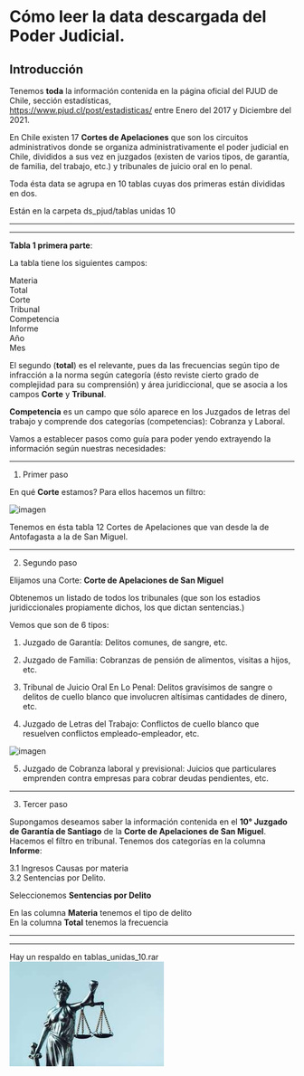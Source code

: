# Cómo leer la data descargada del Poder Judicial.

## Introducción

Tenemos **toda** la información contenida en la página oficial del PJUD de Chile, sección estadísticas,\
https://www.pjud.cl/post/estadisticas/
entre Enero del 2017 y Diciembre del 2021.

En Chile existen 17 **Cortes de Apelaciones** que son los circuitos administrativos donde se organiza administrativamente el poder judicial en  Chile, divididos a sus vez en juzgados (existen de varios tipos, de garantía, de familia, del trabajo, etc.) y tribunales de juicio oral en lo penal.

Toda ésta data se agrupa en 10 tablas cuyas dos primeras están divididas en dos.

Están en la carpeta ds_pjud/tablas unidas 10

***
***

**Tabla 1 primera parte**:

La tabla tiene los siguientes campos:

Materia\
Total\
Corte\
Tribunal\
Competencia\
Informe\
Año\
Mes

El segundo (**total**) es el relevante, pues da las frecuencias según tipo de
infracción a la norma según categoría (ésto reviste cierto grado de complejidad para su comprensión) y área juridiccional, que se asocia a los campos **Corte** y **Tribunal**. 

**Competencia** es un campo que sólo aparece en los Juzgados de letras del trabajo
y comprende dos categorías (competencias): Cobranza y Laboral.

Vamos a establecer pasos como guía para poder yendo extrayendo la información según nuestras necesidades:

***

1. Primer paso

En qué **Corte** estamos? Para ellos hacemos un filtro: 

![imagen](https://user-images.githubusercontent.com/50757247/156581224-a96dd67e-8261-4431-9c0e-cb2c30e35ca5.png)

Tenemos en ésta tabla 12 Cortes de Apelaciones que van desde la de Antofagasta a la de San Miguel.

***

2. Segundo paso

Elijamos una Corte: **Corte de Apelaciones de San Miguel** 

Obtenemos un listado de todos los tribunales (que son los estadios juridiccionales propiamente dichos, los que dictan sentencias.)

Vemos que son de 6 tipos:

1. Juzgado de Garantía: Delitos comunes, de sangre, etc.

2. Juzgado de Familia: Cobranzas de pensión de alimentos, visitas a hijos, etc.

3. Tribunal de Juicio Oral En Lo Penal: Delitos gravísimos de sangre o delitos de cuello blanco que involucren altísimas cantidades de dinero, etc.

4. Juzgado de Letras del Trabajo: Conflictos de cuello blanco que resuelven conflictos empleado-empleador, etc.

![imagen](https://user-images.githubusercontent.com/50757247/156592230-8d350065-a164-4228-a6e6-0901ad1f9dba.png)

5. Juzgado de Cobranza laboral y previsional: Juicios que particulares emprenden contra empresas para cobrar deudas pendientes, etc.

***

3. Tercer paso

Supongamos deseamos saber la información contenida en el **10° Juzgado de Garantía de Santiago** de la **Corte de Apelaciones de San Miguel**. Hacemos el filtro en tribunal.
Tenemos dos categorías en la columna **Informe**:

3.1 Ingresos Causas por materia\
3.2 Sentencias por Delito.

Seleccionemos **Sentencias por Delito**

En las columna **Materia** tenemos el tipo de delito\
En la columna **Total** tenemos la frecuencia

***
***


Hay un respaldo en tablas_unidas_10.rar
![alt text](pj.jpg)


